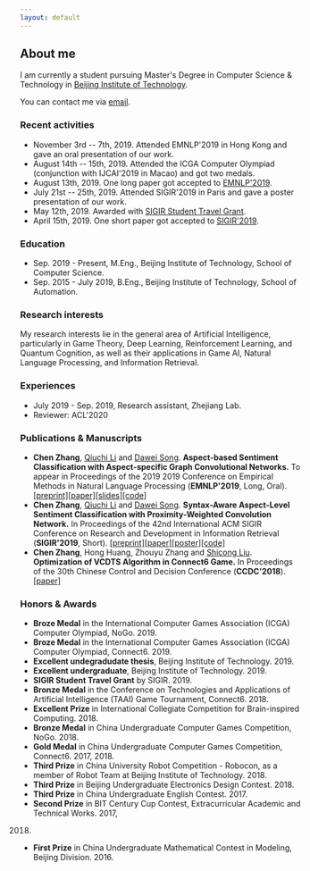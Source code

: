 ```yaml
---
layout: default
---
```


## About me

I am currently a student pursuing Master's Degree in Computer Science & Technology in [Beijing Institute of Technology](http://www.bit.edu.cn/).

You can contact me via [email](mailto:gene_zhangchen@163.com).

### Recent activities

* November 3rd -- 7th, 2019. Attended EMNLP'2019 in Hong Kong and gave an oral presentation of our work.
* August 14th -- 15th, 2019. Attended the ICGA Computer Olympiad (conjunction with IJCAI'2019 in Macao) and got two medals.
* August 13th, 2019. One long paper got accepted to [EMNLP'2019](https://www.emnlp-ijcnlp2019.org/).
* July 21st -- 25th, 2019. Attended SIGIR'2019 in Paris and gave a poster presentation of our work.
* May 12th, 2019. Awarded with [SIGIR Student Travel Grant](http://sigir.org/general-information/travel-grants/).
* April 15th, 2019. One short paper got accepted to [SIGIR'2019](http://www.sigir.org/sigir2019/program/accepted/).

### Education

* Sep. 2019 - Present, M.Eng., Beijing Institute of Technology, School of Computer Science.
* Sep. 2015 - July 2019, B.Eng., Beijing Institute of Technology, School of Automation.

### Research interests

My research interests lie in the general area of Artificial Intelligence, particularly in Game Theory, Deep Learning, Reinforcement Learning, and Quantum Cognition, as well as their applications in Game AI, Natural Language Processing, and Information Retrieval.

### Experiences

* July 2019 - Sep. 2019, Research assistant, Zhejiang Lab.
* Reviewer: ACL'2020

### Publications & Manuscripts

* **Chen Zhang**, [Qiuchi Li](https://qiuchili.github.io) and [Dawei Song](http://cs.bit.edu.cn/szdw/jsml/js/sdw/index.htm). **Aspect-based Sentiment Classification with Aspect-specific Graph Convolutional Networks.** To appear in Proceedings of the 2019 2019 Conference on Empirical Methods in Natural Language Processing (**EMNLP'2019**, Long, Oral). [[preprint]](https://arxiv.org/abs/1909.03477)[[paper]](https://www.aclweb.org/anthology/D19-1464/)[[slides]](./assets/file/ASGCN-EMNLP2019-Oral.pdf)[[code]](https://github.com/GeneZC/ASGCN)
* **Chen Zhang**, [Qiuchi Li](https://qiuchili.github.io) and [Dawei Song](http://cs.bit.edu.cn/szdw/jsml/js/sdw/index.htm). **Syntax-Aware Aspect-Level Sentiment Classification with Proximity-Weighted Convolution Network.** In Proceedings of the 42nd International ACM SIGIR Conference on Research and Development in Information Retrieval (**SIGIR'2019**, Short). [[preprint]](https://arxiv.org/abs/1909.10171)[[paper]](https://dl.acm.org/citation.cfm?id=3331351)[[poster]](./assets/file/SIGIR2019_POSTER.pdf)[[code]](https://github.com/GeneZC/PWCN)
* **Chen Zhang**, Hong Huang, Zhouyu Zhang and [Shicong Liu](https://psycholsc.github.io). **Optimization of VCDTS Algorithm in Connect6 Game.** In Proceedings of the 30th Chinese Control and Decision Conference (**CCDC'2018**). [[paper]](https://ieeexplore.ieee.org/iel7/8396318/8407034/08408300.pdf)

### Honors & Awards

* **Broze Medal** in the International Computer Games Association (ICGA) Computer Olympiad, NoGo. 2019.
* **Broze Medal** in the International Computer Games Association (ICGA) Computer Olympiad, Connect6. 2019.
* **Excellent undegradudate thesis**, Beijing Institute of Technology. 2019.
* **Excellent undergraduate**, Beijing Institute of Technology. 2019.
* **SIGIR Student Travel Grant** by SIGIR. 2019.
* **Bronze Medal** in the Conference on Technologies and Applications of Artificial Intelligence
(TAAI) Game Tournament, Connect6. 2018.
* **Excellent Prize** in International Collegiate Competition for Brain-inspired Computing. 2018.
* **Bronze Medal** in China Undergraduate Computer Games Competition, NoGo. 2018.
* **Gold Medal** in China Undergraduate Computer Games Competition, Connect6. 2017, 2018.
* **Third Prize** in China University Robot Competition - Robocon, as a member of Robot Team at Beijing Institute of Technology. 2018.
* **Third Prize** in Beijing Undergraduate Electronics Design Contest. 2018.
* **Third Prize** in China Undergraduate English Contest. 2017.
* **Second Prize** in BIT Century Cup Contest, Extracurricular Academic and Technical Works. 2017,
2018.
* **First Prize** in China Undergraduate Mathematical Contest in Modeling, Beijing Division. 2016.
